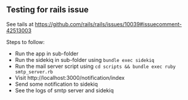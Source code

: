 Testing for rails issue  
----------------

See tails at https://github.com/rails/rails/issues/10039#issuecomment-42513003



Steps to follow: 

* Run the app in sub-folder
* Run the sidekiq in sub-folder using `bundle exec sidekiq`
* Run the mail server script using  `cd scripts && bundle exec ruby smtp_server.rb`
* Visit http://localhost:3000/notification/index
* Send some notification to sidekiq
* See the logs of smtp server and sidekiq
